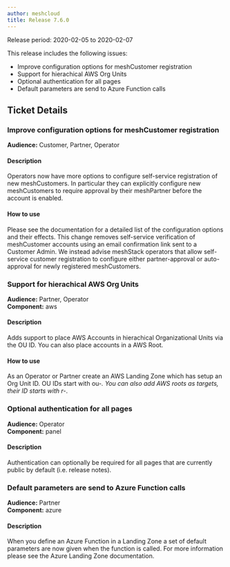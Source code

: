 ```yaml
---
author: meshcloud
title: Release 7.6.0
---
```


Release period: 2020-02-05 to 2020-02-07

This release includes the following issues:
* Improve configuration options for meshCustomer registration
* Support for hierachical AWS Org Units
* Optional authentication for all pages
* Default parameters are send to Azure Function calls
<!--truncate-->

## Ticket Details
### Improve configuration options for meshCustomer registration
**Audience:** Customer, Partner, Operator<br>

#### Description
Operators now have more options to configure self-service registration of new meshCustomers.
In particular they can explicitly configure new meshCustomers to require approval by their meshPartner
before the account is enabled.

#### How to use
Please see the documentation for a detailed list of the configuration options and their effects.
This change removes self-service verification of meshCustomer accounts using an email confirmation link sent to a
Customer Admin. We instead advise meshStack operators that allow self-service customer registration to 
configure either partner-approval or auto-approval for newly registered meshCustomers.

### Support for hierachical AWS Org Units
**Audience:** Partner, Operator<br>**Component:** aws


#### Description
Adds support to place AWS Accounts in hierachical Organizational Units via the OU ID. You can also place accounts in a AWS Root.

#### How to use
As an Operator or Partner create an AWS Landing Zone which has setup an Org Unit ID. OU IDs start with ou-*. You can also add
AWS roots as targets, their ID starts with r-*.

### Optional authentication for all pages
**Audience:** Operator<br>**Component:** panel


#### Description
Authentication can optionally be required for all pages that are currently public by default (i.e. release notes).

### Default parameters are send to Azure Function calls
**Audience:** Partner<br>**Component:** azure


#### Description
When you define an Azure Function in a Landing Zone a set of default parameters are now given when the function is called.
For more information please see the Azure Landing Zone documentation.

